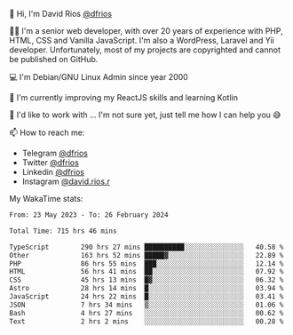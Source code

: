 👋 Hi, I'm David Rios [@dfrios](https://github.com/dfrios)

👨‍💻 I'm a senior web developer, with over 20 years of experience with PHP, HTML, CSS and Vanilla JavaScript. I'm also a WordPress, Laravel and Yii developer. Unfortunately, most of my projects are copyrighted and cannot be published on GitHub.

💻 I'm Debian/GNU Linux Admin since year 2000

🌱 I'm currently improving my ReactJS skills and learning Kotlin

💞️ I'd like to work with ... I'm not sure yet, just tell me how I can help you 😅


📫 How to reach me:
* Telegram [@dfrios](https://t.me/dfrios)
* Twitter [@dfrios](https://twitter.com/dfrios)
* Linkedin [@dfrios](https://linkedin.com/in/dfrios)
* Instagram [@david.rios.r](https://instagram.com/david.rios.r)



My WakaTime stats:
<!--START_SECTION:waka-->

```txt
From: 23 May 2023 - To: 26 February 2024

Total Time: 715 hrs 46 mins

TypeScript        290 hrs 27 mins ██████████░░░░░░░░░░░░░░░   40.58 %
Other             163 hrs 52 mins █████▓░░░░░░░░░░░░░░░░░░░   22.89 %
PHP               86 hrs 55 mins  ███░░░░░░░░░░░░░░░░░░░░░░   12.14 %
HTML              56 hrs 41 mins  ██░░░░░░░░░░░░░░░░░░░░░░░   07.92 %
CSS               45 hrs 13 mins  █▓░░░░░░░░░░░░░░░░░░░░░░░   06.32 %
Astro             28 hrs 14 mins  █░░░░░░░░░░░░░░░░░░░░░░░░   03.94 %
JavaScript        24 hrs 22 mins  █░░░░░░░░░░░░░░░░░░░░░░░░   03.41 %
JSON              7 hrs 34 mins   ▒░░░░░░░░░░░░░░░░░░░░░░░░   01.06 %
Bash              4 hrs 27 mins   ░░░░░░░░░░░░░░░░░░░░░░░░░   00.62 %
Text              2 hrs 2 mins    ░░░░░░░░░░░░░░░░░░░░░░░░░   00.28 %
```

<!--END_SECTION:waka-->
